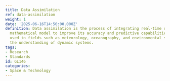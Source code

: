 ```yaml
---
title: Data Assimilation
ref: data-assimilation
weight: 1
date: '2025-06-16T14:50:00.000Z'
definition: Data assimilation is the process of integrating real-time data into a
  mathematical model to improve its accuracy and predictive capabilities. It is commonly
  used in fields such as meteorology, oceanography, and environmental science to enhance
  the understanding of dynamic systems.
tags:
- Research
- Standards
id: GL146
categories:
- Space & Technology
---
```


